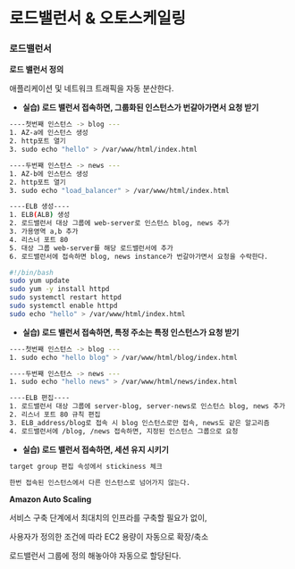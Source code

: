# 로드밸런서 & 오토스케일링

### 로드밸런서

**로드 밸런서 정의**

애플리케이션 및 네트워크 트래픽을 자동 분산한다.

- **실습) 로드 밸런서 접속하면, 그룹화된 인스턴스가 번갈아가면서 요청 받기**

```bash
----첫번째 인스턴스 -> blog ---
1. AZ-a에 인스턴스 생성 
2. http포트 열기
3. sudo echo "hello" > /var/www/html/index.html

----두번째 인스턴스 -> news ---
1. AZ-b에 인스턴스 생성 
2. http포트 열기
3. sudo echo "load_balancer" > /var/www/html/index.html

----ELB 생성----
1. ELB(ALB) 생성
2. 로드밸런서 대상 그룹에 web-server로 인스턴스 blog, news 추가
3. 가용영역 a,b 추가
4. 리스너 포트 80
5. 대상 그룹 web-server를 해당 로드밸런서에 추가
6. 로드밸런서에 접속하면 blog, news instance가 번갈아가면서 요청을 수락한다.

#!/bin/bash
sudo yum update
sudo yum -y install httpd
sudo systemctl restart httpd
sudo systemctl enable httpd
sudo echo "hello" > /var/www/html/index.html
```

- **실습) 로드 밸런서 접속하면, 특정 주소는 특정 인스턴스가 요청 받기**

```bash
----첫번째 인스턴스 -> blog ---
1. sudo echo "hello blog" > /var/www/html/blog/index.html

----두번째 인스턴스 -> news ---
1. sudo echo "hello news" > /var/www/html/news/index.html

----ELB 편집----
1. 로드밸런서 대상 그룹에 server-blog, server-news로 인스턴스 blog, news 추가
2. 리스너 포트 80 규칙 편집
3. ELB_address/blog로 접속 시 blog 인스턴스로만 접속, news도 같은 알고리즘
4. 로드밸런서에 /blog, /news 접속하면, 지정된 인스턴스 그룹으로 요청  
```

- **실습) 로드 밸런서 접속하면, 세션 유지 시키기**

```bash
target group 편집 속성에서 stickiness 체크 

한번 접속된 인스턴스에서 다른 인스턴스로 넘어가지 않는다.
```

 

**Amazon Auto Scaling**

서비스 구축 단계에서 최대치의 인프라를 구축할 필요가 없이,

사용자가 정의한 조건에 따라 EC2 용량이 자동으로 확장/축소

로드밸런서 그룹에 정의 해놓아야 자동으로 할당된다.
